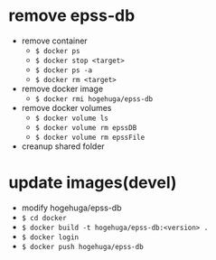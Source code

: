 # remove epss-db

- remove container
  - `$ docker ps`
  - `$ docker stop <target>`
  - `$ docker ps -a`
  - `$ docker rm <target>`
- remove docker image
  - `$ docker rmi hogehuga/epss-db`
- remove docker volumes
  - `$ docker volume ls`
  - `$ docker volume rm epssDB`
  - `$ docker volume rm epssFile`
- creanup shared folder

# update images(devel)

- modify hogehuga/epss-db
- `$ cd docker`
- `$ docker build -t hogehuga/epss-db:<version> .`
- `$ docker login`
- `$ docker push hogehuga/epss-db`
